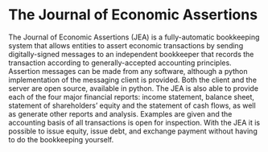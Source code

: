 # The Journal of Economic Assertions

The Journal of Economic Assertions (JEA) is a fully-automatic bookkeeping system that 
allows entities to assert economic transactions by sending digitally-signed messages to 
an independent bookkeeper that records the transaction according to generally-accepted 
accounting principles.  Assertion messages can be made from any software, although a 
python implementation of the messaging client is provided.  Both the client and the 
server are open source, available in python. The JEA is also able to provide each of the 
four major financial reports: income statement, balance sheet, statement of 
shareholders’ equity and the statement of cash flows, as well as generate other reports 
and analysis.  Examples are given and the accounting basis of all transactions is open 
for inspection.  With the JEA it is possible to issue equity, issue debt, and exchange 
payment without having to do the bookkeeping yourself.
